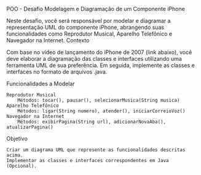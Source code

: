 POO - Desafio
Modelagem e Diagramação de um Componente iPhone

Neste desafio, você será responsável por modelar e diagramar a representação UML do componente iPhone, abrangendo suas funcionalidades como Reprodutor Musical, Aparelho Telefônico e Navegador na Internet.
Contexto

Com base no vídeo de lançamento do iPhone de 2007 (link abaixo), você deve elaborar a diagramação das classes e interfaces utilizando uma ferramenta UML de sua preferência. Em seguida, implemente as classes e interfaces no formato de arquivos .java.

Funcionalidades a Modelar

    Reprodutor Musical
        Métodos: tocar(), pausar(), selecionarMusica(String musica)
    Aparelho Telefônico
        Métodos: ligar(String numero), atender(), iniciarCorreioVoz()
    Navegador na Internet
        Métodos: exibirPagina(String url), adicionarNovaAba(), atualizarPagina()

Objetivo

    Criar um diagrama UML que represente as funcionalidades descritas acima.
    Implementar as classes e interfaces correspondentes em Java (Opcional).


